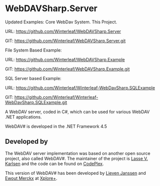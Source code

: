 WebDAVSharp.Server
==================

Updated Examples:
Core WebDav System. This Project.

URL: https://github.com/Winterleaf/WebDAVSharp.Server

GIT: https://github.com/Winterleaf/WebDAVSharp.Server.git

File System Based Example:

URL: https://github.com/Winterleaf/WebDAVSharp.Example

GIT: https://github.com/Winterleaf/WebDAVSharp.Example.git

SQL Server based Example:

URL: https://github.com/Winterleaf/Winterleaf-WebDavSharp.SQLExample

GIT: https://github.com/Winterleaf/Winterleaf-WebDavSharp.SQLExample.git


A WebDAV server, coded in C#, which can be used for various WebDAV .NET applications.

WebDAV# is developed in the .NET Framework 4.5

## Developed by ##

The WebDAV server implementation was based on another open source project, also called WebDAV#.
The maintainer of the project is [Lasse V. Karlsen][1] and the code can be found on [CodePlex][2].

This version of WebDAV# has been developed by [Lieven Janssen][3] and [Ewout Merckx][4] at [Xplore+][5].


  [1]: http://www.vkarlsen.no/
  [2]: https://webdavsharp.codeplex.com/
  [3]: https://www.linkedin.com/in/lievenjanssen/
  [4]: https://www.linkedin.com/in/ewoutmerckx
  [5]: http://xploreplus.com/
